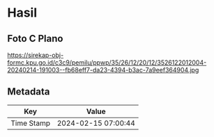 # Hasil

## Foto C Plano

https://sirekap-obj-formc.kpu.go.id/c3c9/pemilu/ppwp/35/26/12/20/12/3526122012004-20240214-191003--fb68eff7-da23-4394-b3ac-7a9eef364904.jpg


## Metadata

| Key        | Value               |
| ---------- | ------------------- |
| Time Stamp | 2024-02-15 07:00:44 |



